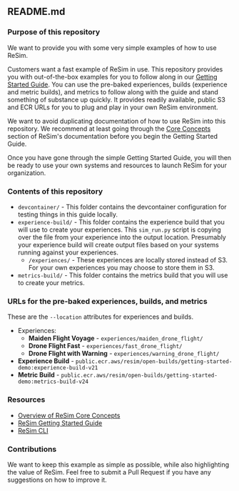 ##  README.md

### Purpose of this repository

We want to provide you with some very simple examples of how to use ReSim. 

Customers want a fast example of ReSim in use. This repository provides you with out-of-the-box examples for you to follow along in our [Getting Started Guide](https://docs.resim.ai/setup/). You can use the pre-baked experiences, builds (experience and metric builds), and metrics to follow along with the guide and stand something of substance up quickly. It provides readily available, public S3 and ECR URLs for you to plug and play in your own ReSim environment. 

We want to avoid duplicating documentation of how to use ReSim into this repository. We recommend at least going through the [Core Concepts](https://docs.resim.ai/core-concepts/) section of ReSim's documentation before you begin the Getting Started Guide.  

Once you have gone through the simple Getting Started Guide, you will then be ready to use your own systems and resources to launch ReSim for your organization. 

### Contents of this repository

- `devcontainer/` - This folder contains the devcontainer configuration for testing things in this guide locally.
- `experience-build/` - This folder contains the experience build that you will use to create your experiences. This `sim_run.py` script is copying over the file from your experience into the output location. Presumably your experience build will create output files based on your systems running against your experiences.
  - `/experiences/` - These experiences are locally stored instead of S3. For your own experiences you may choose to store them in S3. 
- `metrics-build/` - This folder contains the metrics build that you will use to create your metrics.

### URLs for the pre-baked experiences, builds, and metrics

These are the `--location` attributes for experiences and builds. 

- Experiences: 
  - **Maiden Flight Voyage** - `experiences/maiden_drone_flight/`
  - **Drone Flight Fast** - `experiences/fast_drone_flight/`
  - **Drone Flight with Warning** - `experiences/warning_drone_flight/`
- **Experience Build** - `public.ecr.aws/resim/open-builds/getting-started-demo:experience-build-v21`
- **Metric Build** - `public.ecr.aws/resim/open-builds/getting-started-demo:metrics-build-v24`


### Resources

- [Overview of ReSim Core Concepts](https://docs.resim.ai/core-concepts/)
- [ReSim Getting Started Guide](https://docs.resim.ai/setup/)
- [ReSim CLI](https://github.com/resim-ai/api-client)

### Contributions

We want to keep this example as simple as possible, while also highlighting the value of ReSim. Feel free to submit a Pull Request if you have any suggestions on how to improve it.



